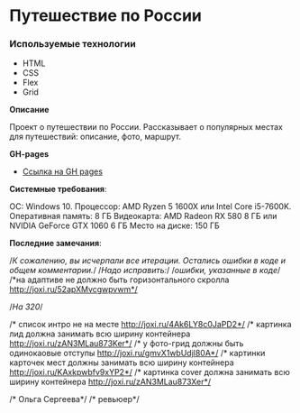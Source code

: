 # Путешествие по России

### Используемые технологии
* HTML
* CSS
* Flex
* Grid

**Описание**

Проект о путешествии по России.
Рассказывает о популярных местах для путешествий: описание, фото, маршрут.

**GH-pages**

* [Ссылка на GH pages](https://ivanrogovskiy.github.io/russian-travel/)


**Системные требования**:

ОС: Windows 10.
Процессор: AMD Ryzen 5 1600X или Intel Core i5-7600K.
Оперативная память: 8 ГБ
Видеокарта: AMD Radeon RX 580 8 ГБ или NVIDIA GeForce GTX 1060 6 ГБ
Место на диске: 150 ГБ

**Последние замечания**:

/*К сожалению, вы исчерпали все итерации. Остались ошибки в коде и общем комментарии.*/
/*Надо исправить:*/
/*ошибки, указанные в коде*/
/*на адаптиве не должно быть горизонтального скролла http://joxi.ru/52apXMvcgwpvwm*/

/*На 320*/

/*  список интро не на месте http://joxi.ru/4Ak6LY8c0JaPD2*/
/*  картинка лид должна занимать всю ширину контейнера http://joxi.ru/zAN3MLau873Ker*/
/*  у фото-грид должны быть одинокаовые отступы http://joxi.ru/gmvX1wbUdjl80A*/
/* картинки карточек мест должны занимать всю ширину контейнера http://joxi.ru/KAxkpwbfv9xYP2*/
/*  картинка cover должна занимать всю ширину контейнера http://joxi.ru/zAN3MLau873Xer*/

/*  Ольга Сергеева*/
/* ревьюер*/


